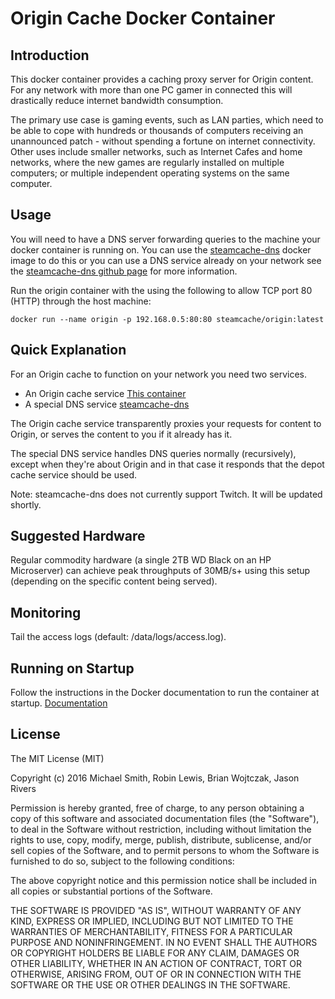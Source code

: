 # Origin Cache Docker Container

## Introduction

This docker container provides a caching proxy server for Origin content. For any network with more than one PC gamer in connected this will drastically reduce internet bandwidth consumption. 

The primary use case is gaming events, such as LAN parties, which need to be able to cope with hundreds or thousands of computers receiving an unannounced patch - without spending a fortune on internet connectivity. Other uses include smaller networks, such as Internet Cafes and home networks, where the new games are regularly installed on multiple computers; or multiple independent operating systems on the same computer.

## Usage

You will need to have a DNS server forwarding queries to the machine your docker container is running on. You can use the [steamcache-dns](https://hub.docker.com/r/steamcache/steamcache-dns/) docker image to do this or you can use a DNS service already on your network see the [steamcache-dns github page](https://github.com/steamcache/steamcache-dns) for more information.

Run the origin container with the using the following to allow TCP port 80 (HTTP) through the host machine:

```
docker run --name origin -p 192.168.0.5:80:80 steamcache/origin:latest
```
## Quick Explanation

For an Origin cache to function on your network you need two services.

* An Origin cache service [This container](https://github.com/steamcache/origin)
* A special DNS service [steamcache-dns](https://github.com/steamcache/steamcache-dns)

The Origin cache service transparently proxies your requests for content to Origin, or serves the content to you if it already has it.

The special DNS service handles DNS queries normally (recursively), except when they're about Origin and in that case it responds that the depot cache service should be used.

Note: steamcache-dns does not currently support Twitch. It will be updated shortly.

## Suggested Hardware

Regular commodity hardware (a single 2TB WD Black on an HP Microserver) can achieve peak throughputs of 30MB/s+ using this setup (depending on the specific content being served).

## Monitoring

Tail the access logs (default: /data/logs/access.log).

## Running on Startup

Follow the instructions in the Docker documentation to run the container at startup.
[Documentation](https://docs.docker.com/articles/host_integration/)

## License

The MIT License (MIT)

Copyright (c) 2016 Michael Smith, Robin Lewis, Brian Wojtczak, Jason Rivers

Permission is hereby granted, free of charge, to any person obtaining a copy
of this software and associated documentation files (the "Software"), to deal
in the Software without restriction, including without limitation the rights
to use, copy, modify, merge, publish, distribute, sublicense, and/or sell
copies of the Software, and to permit persons to whom the Software is
furnished to do so, subject to the following conditions:

The above copyright notice and this permission notice shall be included in
all copies or substantial portions of the Software.

THE SOFTWARE IS PROVIDED "AS IS", WITHOUT WARRANTY OF ANY KIND, EXPRESS OR
IMPLIED, INCLUDING BUT NOT LIMITED TO THE WARRANTIES OF MERCHANTABILITY,
FITNESS FOR A PARTICULAR PURPOSE AND NONINFRINGEMENT. IN NO EVENT SHALL THE
AUTHORS OR COPYRIGHT HOLDERS BE LIABLE FOR ANY CLAIM, DAMAGES OR OTHER
LIABILITY, WHETHER IN AN ACTION OF CONTRACT, TORT OR OTHERWISE, ARISING FROM,
OUT OF OR IN CONNECTION WITH THE SOFTWARE OR THE USE OR OTHER DEALINGS IN
THE SOFTWARE.

